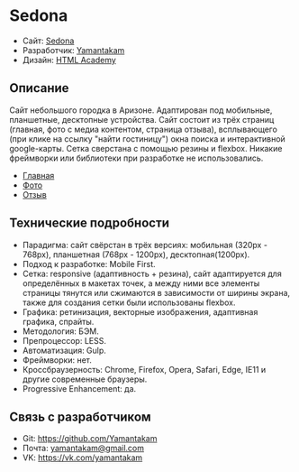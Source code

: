 # Sedona

* Сайт: [Sedona](https://yamantakam.github.io/Sedona/)
* Разработчик: [Yamantakam](https://github.com/Yamantakam)
* Дизайн: [HTML Academy](https://htmlacademy.ru/)

## Описание

Сайт небольшого городка в Аризоне. Адаптирован под мобильные, планшетные, десктопные устройства. Сайт состоит из трёх страниц (главная, фото с медиа контентом, страница отзыва), всплывающего (при клике на ссылку "найти гостиницу") окна поиска и интерактивной google-карты. Сетка сверстана с помощью резины и flexbox. Никакие фреймворки или библиотеки при разработке не использовались.

* [Главная](https://yamantakam.github.io/Sedona/)
* [Фото](https://yamantakam.github.io/Sedona/photo.html)
* [Отзыв](https://yamantakam.github.io/Sedona/form.html)

## Технические подробности

* Парадигма: сайт свёрстан в трёх версиях: мобильная (320px - 768px), планшетная (768px - 1200px), десктопная(1200px).
* Подход к разработке: Mobile First.
* Сетка: responsive (адаптивность + резина), сайт адаптируется для определённых в макетах точек, а между ними все элементы страницы тянутся или сжимаются в зависимости от ширины экрана, также для создания сетки были использованы flexbox.
* Графика: ретинизация, векторные изображения, адаптивная графика, спрайты.
* Методология: БЭМ.
* Препроцессор: LESS.
* Автоматизация: Gulp.
* Фреймворки: нет.
* Кроссбраузерность: Chrome, Firefox, Opera, Safari, Edge, IE11 и другие современные браузеры.
* Progressive Enhancement: да.

## Связь с разработчиком

* Git: https://github.com/Yamantakam
* Почта: yamantakam@gmail.com
* VK: https://vk.com/yamantakam
